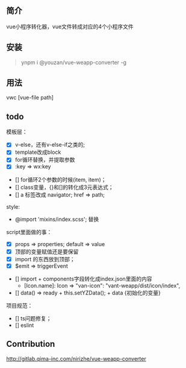 ## 简介

vue小程序转化器，vue文件转成对应的4个小程序文件

## 安装

> ynpm i @youzan/vue-weapp-converter -g

## 用法

vwc [vue-file path]

## todo

模板层：
- [x] v-else，还有v-else-if之类的;
- [x] template改成block
- [x] for循环替换，并提取参数
- [x] :key => wx:key
- [] for循环2个参数的时候(item, item)；
- [] class变量，{}和[]的转化成3元表达式；
- [] a 标签改成 navigator; href => path;

style:
- @import 'mixins/index.scss'; 替换

script里面做的事：
- [x] props => properties; default => value
- [x] 顶部的变量赋值还是要保留
- [x] import 的东西放到顶部；
- [x] $emit => triggerEvent
- [] import + components字段转化成index.json里面的内容
  - [Icon.name]: Icon => "van-icon": "vant-weapp/dist/icon/index",
- [] data() => ready + this.setYZData(); + data {初始化的变量}


项目规范：
- [] ts问题修复；
- [] eslint

## Contribution

http://gitlab.qima-inc.com/nirizhe/vue-weapp-converter

